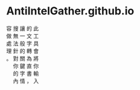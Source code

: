 AntiIntelGather.github.io
=========================

容 搜 讓 的 此 <br>
做 無 一 文 工 <br>
處 法 般 字 具 <br>
理 針 的 轉 會 <br>
。 對 關 為 將 <br>
　 你 鍵 直 你 <br>
　 的 字 書 輸 <br>
　 內 情 ， 入 <br>
